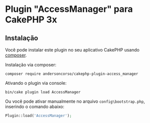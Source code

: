 # Plugin "AccessManager" para CakePHP 3x

## Instalação

Você pode instalar este plugin no seu aplicativo CakePHP usando [composer](http://getcomposer.org).

Instalação via composer:

```
composer require andersoncorso/cakephp-plugin-access_manager
```

Ativando o plugin via console:
```
bin/cake plugin load AccessManager
```

Ou você pode ativar manualmente no arquivo `config\bootstrap.php`, inserindo o comando abaixo:
```php
Plugin::load('AccessManager');
```
